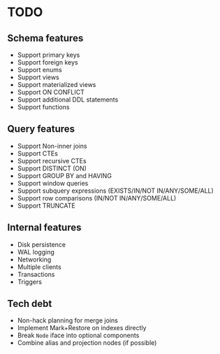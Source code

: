 # TODO

## Schema features

- Support primary keys
- Support foreign keys
- Support enums
- Support views
- Support materialized views
- Support ON CONFLICT
- Support additional DDL statements
- Support functions

## Query features

- Support Non-inner joins
- Support CTEs
- Support recursive CTEs
- Support DISTINCT (ON)
- Support GROUP BY and HAVING
- Support window queries
- Support subquery expressions (EXISTS/IN/NOT IN/ANY/SOME/ALL)
- Support row comparisons (IN/NOT IN/ANY/SOME/ALL)
- Support TRUNCATE

## Internal features

- Disk persistence
- WAL logging
- Networking
- Multiple clients
- Transactions
- Triggers

## Tech debt

- Non-hack planning for merge joins
- Implement Mark+Restore on indexes directly
- Break `Node` iface into optional components
- Combine alias and projection nodes (if possible)
